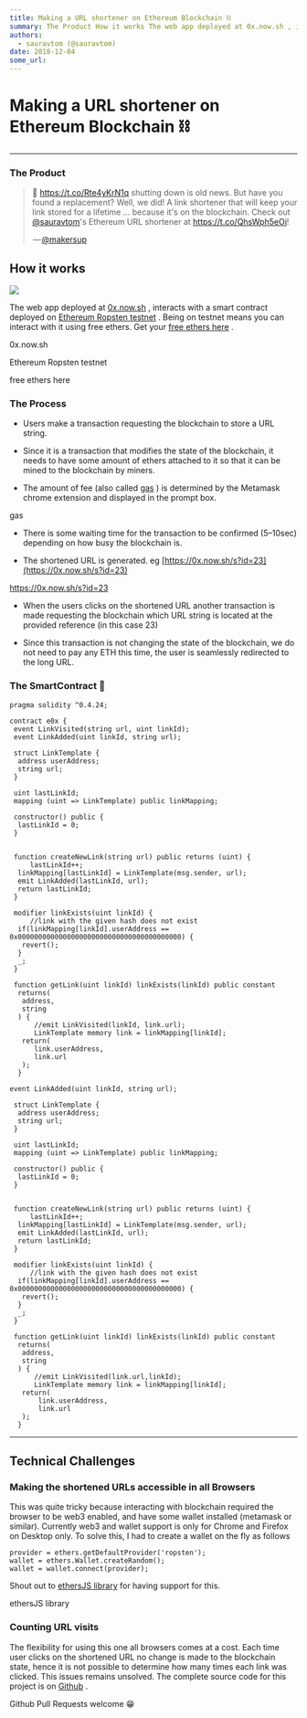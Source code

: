 ```yaml
---
title: Making a URL shortener on Ethereum Blockchain ⛓
summary: The Product How it works The web app deployed at 0x.now.sh , interacts with a smart contract deployed on Ethereum Ropsten testnet . Being on testnet means you can interact with it using free ethers. Get your free ethers here . 0x.now.sh Ethereum Ropsten testnet free ethers here The Process Users make a transaction requesting the blockchain to store a URL string. Since it is a transaction that modifies the state of the blockchain, it needs to have some amount of ethers attached to it so that it c
authors:
  - sauravtom (@sauravtom)
date: 2018-12-04
some_url: 
---
```


# Making a URL shortener on Ethereum Blockchain ⛓


----

> 

> 

### The Product

<blockquote class="twitter-tweet" data-align="center" data-conversation="none" data-dnt="true"><p>🔗 <a href="https://t.co/Rte4yKrN1q" rel="nofollow">https://t.co/Rte4yKrN1q</a> shutting down is old news. But have you found a replacement? Well, we did! A link shortener that will keep your link stored for a lifetime ... because it's on the blockchain. Check out <a href="http://twitter.com/sauravtom" target="_blank" title="Twitter profile for @sauravtom">@sauravtom</a>'s Ethereum URL shortener at <a href="https://t.co/QhsWph5eOi" rel="nofollow">https://t.co/QhsWph5eOi</a>!</p><p> — <a href="https://twitter.com/makersup/status/1069165144150704130">@makersup</a></p></blockquote>


## How it works

![](https://api.beta.kauri.io:443/ipfs/QmasWnFCo1WTEu58JV8Sv6LhAzfgXGJvWPLu6xy2wdAdWZ)

The web app deployed at 
[0x.now.sh](https://0x.now.sh)
 , interacts with a smart contract deployed on 
[Ethereum Ropsten testnet](https://ropsten.etherscan.io/address/0x4b8241f24537d2539d0b310bc074fd68a782e182)
 . Being on testnet means you can interact with it using free ethers. Get your 
[free ethers here](https://faucet.metamask.io)
 .
> 
0x.now.sh
> 
Ethereum Ropsten testnet
> 
free ethers here

### The Process



 * Users make a transaction requesting the blockchain to store a URL string.

 * Since it is a transaction that modifies the state of the blockchain, it needs to have some amount of ethers attached to it so that it can be mined to the blockchain by miners.

 * The amount of fee (also called [gas](https://www.cryptocompare.com/coins/guides/what-is-the-gas-in-ethereum/) ) is determined by the Metamask chrome extension and displayed in the prompt box.
> 
gas

 * There is some waiting time for the transaction to be confirmed (5–10sec) depending on how busy the blockchain is.

 * The shortened URL is generated. eg [https://0x.now.sh/s?id=23](https://0x.now.sh/s?id=23) 
> 
https://0x.now.sh/s?id=23

 * When the users clicks on the shortened URL another transaction is made requesting the blockchain which URL string is located at the provided reference (in this case 23)

 * Since this transaction is not changing the state of the blockchain, we do not need to pay any ETH this time, the user is seamlessly redirected to the long URL.

### The SmartContract 📃

```
pragma solidity ^0.4.24;
```



```
contract e0x {
 event LinkVisited(string url, uint linkId);
 event LinkAdded(uint linkId, string url);
 
 struct LinkTemplate {
  address userAddress;
  string url;
 }
 
 uint lastLinkId;
 mapping (uint => LinkTemplate) public linkMapping;
 
 constructor() public {
  lastLinkId = 0;
 }
 
 
 function createNewLink(string url) public returns (uint) {
     lastLinkId++;
  linkMapping[lastLinkId] = LinkTemplate(msg.sender, url);
  emit LinkAdded(lastLinkId, url);
  return lastLinkId;
 }
 
 modifier linkExists(uint linkId) {
     //link with the given hash does not exist
  if(linkMapping[linkId].userAddress == 0x0000000000000000000000000000000000000000) {
   revert();
  }
  _;
 }
 
 function getLink(uint linkId) linkExists(linkId) public constant
  returns(
   address,
   string
  ) {
      //emit LinkVisited(linkId, link.url);
      LinkTemplate memory link = linkMapping[linkId];
   return(
      link.userAddress,
      link.url
   );
  }
```



```
event LinkAdded(uint linkId, string url);
 
 struct LinkTemplate {
  address userAddress;
  string url;
 }
 
 uint lastLinkId;
 mapping (uint => LinkTemplate) public linkMapping;
 
 constructor() public {
  lastLinkId = 0;
 }
 
 
 function createNewLink(string url) public returns (uint) {
     lastLinkId++;
  linkMapping[lastLinkId] = LinkTemplate(msg.sender, url);
  emit LinkAdded(lastLinkId, url);
  return lastLinkId;
 }
 
 modifier linkExists(uint linkId) {
     //link with the given hash does not exist
  if(linkMapping[linkId].userAddress == 0x0000000000000000000000000000000000000000) {
   revert();
  }
  _;
 }
 
 function getLink(uint linkId) linkExists(linkId) public constant
  returns(
   address,
   string
  ) {
      //emit LinkVisited(link.url,linkId);
      LinkTemplate memory link = linkMapping[linkId];
   return(
       link.userAddress,
       link.url
   );
  }
```



----


## Technical Challenges

### Making the shortened URLs accessible in all Browsers
This was quite tricky because interacting with blockchain required the browser to be web3 enabled, and have some wallet installed (metamask or similar). Currently web3 and wallet support is only for Chrome and Firefox on Desktop only.
To solve this, I had to create a wallet on the fly as follows

```
provider = ethers.getDefaultProvider('ropsten');
wallet = ethers.Wallet.createRandom();
wallet = wallet.connect(provider);
```


Shout out to 
[ethersJS library](https://github.com/ethers-io/ethers.js/)
 for having support for this.
> 
ethersJS library

### Counting URL visits
The flexibility for using this one all browsers comes at a cost. Each time user clicks on the shortened URL no change is made to the blockchain state, hence it is not possible to determine how many times each link was clicked.
This issues remains unsolved.
The complete source code for this project is on 
[Github](https://github.com/sauravtom/ethereum-url-shortener)
 .
> 
Github
Pull Requests welcome 😁
